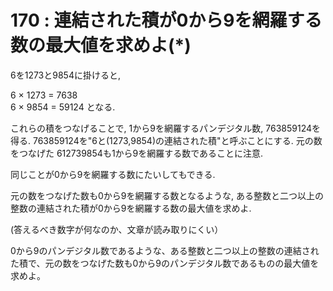 # 170 : 連結された積が0から9を網羅する数の最大値を求めよ\(\*\)

6を1273と9854に掛けると,

6 × 1273 = 7638  
6 × 9854 = 59124 となる.

これらの積をつなげることで, 1から9を網羅するパンデジタル数, 763859124を得る. 763859124を"6と\(1273,9854\)の連結された積"と呼ぶことにする. 元の数をつなげた 612739854も1から9を網羅する数であることに注意.

同じことが0から9を網羅する数にたいしてもできる.

元の数をつなげた数も0から9を網羅する数となるような, ある整数と二つ以上の整数の連結された積が0から9を網羅する数の最大値を求めよ.

\(答えるべき数字が何なのか、文章が読み取りにくい）

0から9のパンデジタル数であるような、ある整数と二つ以上の整数の連結された積で、元の数をつなげた数も0から9のパンデジタル数であるものの最大値を求めよ。

